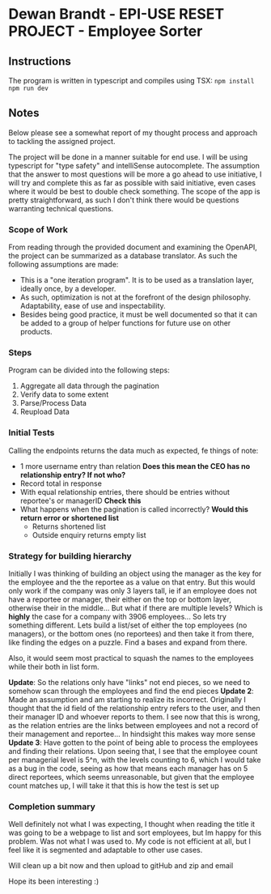 # Dewan Brandt - EPI-USE RESET PROJECT - Employee Sorter

## Instructions
The program is written in typescript and compiles using TSX:
`npm install`
`npm run dev`

## Notes

Below please see a somewhat report of my thought process and approach to tackling the assigned project.

The project will be done in a manner suitable for end use. I will be using typescript for "type safety" and intelliSense autocomplete. The assumption that the answer to most questions will be more a go ahead to use initiative, I will try and complete this as far as possible with said initiative, even cases where it would be best to double check something. The scope of the app is pretty straightforward, as such I don't think there would be questions warranting technical questions.

### Scope of Work
From reading through the provided document and examining the OpenAPI, the project can be summarized as a database translator. As such the following assumptions are made:
- This is a "one iteration program". It is to be used as a translation layer, ideally once, by a developer. 
- As such, optimization is not at the forefront of the design philosophy. Adaptability, ease of use and inspectability.
- Besides being good practice, it must be well documented so that it can be added to a group of helper functions for future use on other products.

### Steps
Program can be divided into the following steps:
1. Aggregate all data through the pagination
2. Verify data to some extent
3. Parse/Process Data 
4. Reupload Data

### Initial Tests
Calling the endpoints returns the data much as expected, fe things of note:
- 1 more username entry than relation **Does this mean the CEO has no relationship entry? If not who?**
- Record total in response
- With equal relationship entries, there should be entries without reportee's or managerID **Check this**
- What happens when the pagination is called incorrectly? **Would this return error or shortened list**
  - Returns shortened list
  - Outside enquiry returns empty list

### Strategy for building hierarchy
Initially I was thinking of building an object using the manager as the key for the employee and the the reportee as a value on that entry. But this would only work if the company was only 3 layers tall, ie if an employee does not have a reportee or manager, their either on the top or bottom layer, otherwise their in the middle... But what if there are multiple levels? Which is **highly** the case for a company with 3906 employees... So lets try something different. Lets build a list/set of either the top employees (no managers), or the bottom ones (no reportees) and then take it from there, like finding the edges on a puzzle. Find a bases and expand from there.

Also, it would seem most practical to squash the names to the employees while their both in list form.

**Update**: So the relations only have "links" not end pieces, so we need to somehow scan through the employees and find the end pieces
**Update 2**: Made an assumption and am starting to realize its incorrect. Originally I thought that the id field of the relationship entry refers to the user, and then their manager ID and whoever reports to them. I see now that this is wrong, as the relation entries are the links between employees and not a record of their management and reportee... In hindsight this makes way more sense
**Update 3**: Have gotten to the point of being able to process the employees and finding their relations. Upon seeing that, I see that the employee count per managerial level is 5^n, with the levels counting to 6, which I would take as a bug in the code, seeing as how that means each manager has on 5 direct reportees, which seems unreasonable, but given that the employee count matches up, I will take it that this is how the test is set up

### Completion summary
Well definitely not what I was expecting, I thought when reading the title it was going to be a webpage to list and sort employees, but Im happy for this problem. Was not what I was used to.
My code is not efficient at all, but I feel like it is segmented and adaptable to other use cases.

Will clean up a bit now and then upload to gitHub and zip and email

Hope its been interesting :)

